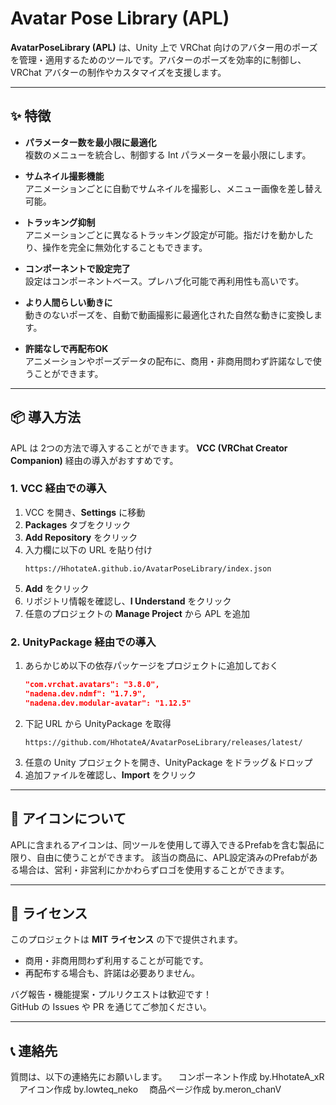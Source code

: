 # Avatar Pose Library (APL)

**AvatarPoseLibrary (APL)** は、Unity 上で VRChat 向けのアバター用のポーズを管理・適用するためのツールです。アバターのポーズを効率的に制御し、VRChat アバターの制作やカスタマイズを支援します。

---

## ✨ 特徴

- **パラメーター数を最小限に最適化**  
  複数のメニューを統合し、制御する Int パラメーターを最小限にします。

- **サムネイル撮影機能**  
  アニメーションごとに自動でサムネイルを撮影し、メニュー画像を差し替え可能。

- **トラッキング抑制**  
  アニメーションごとに異なるトラッキング設定が可能。指だけを動かしたり、操作を完全に無効化することもできます。

- **コンポーネントで設定完了**  
  設定はコンポーネントベース。プレハブ化可能で再利用性も高いです。

- **より人間らしい動きに**  
  動きのないポーズを、自動で動画撮影に最適化された自然な動きに変換します。

- **許諾なしで再配布OK**  
  アニメーションやポーズデータの配布に、商用・非商用問わず許諾なしで使うことができます。

---

## 📦 導入方法

APL は 2つの方法で導入することができます。
**VCC (VRChat Creator Companion)** 経由の導入がおすすめです。  

### 1. VCC 経由での導入

1. VCC を開き、**Settings** に移動  
2. **Packages** タブをクリック  
3. **Add Repository** をクリック  
4. 入力欄に以下の URL を貼り付け  
   ```text
   https://HhotateA.github.io/AvatarPoseLibrary/index.json
   ```  
5. **Add** をクリック  
6. リポジトリ情報を確認し、**I Understand** をクリック  
7. 任意のプロジェクトの **Manage Project** から APL を追加

### 2. UnityPackage 経由での導入

1. あらかじめ以下の依存パッケージをプロジェクトに追加しておく  
   ```json
   "com.vrchat.avatars": "3.8.0",
   "nadena.dev.ndmf": "1.7.9",
   "nadena.dev.modular-avatar": "1.12.5"
   ```
2. 下記 URL から UnityPackage を取得  
   ```text
   https://github.com/HhotateA/AvatarPoseLibrary/releases/latest/
   ```
3. 任意の Unity プロジェクトを開き、UnityPackage をドラッグ＆ドロップ  
4. 追加ファイルを確認し、**Import** をクリック

---

## 🚩 アイコンについて

APLに含まれるアイコンは、同ツールを使用して導入できるPrefabを含む製品に限り、自由に使うことができます。
該当の商品に、APL設定済みのPrefabがある場合は、営利・非営利にかかわらずロゴを使用することができます。

---

## 📄 ライセンス

このプロジェクトは **MIT ライセンス** の下で提供されます。

- 商用・非商用問わず利用することが可能です。
- 再配布する場合も、許諾は必要ありません。

バグ報告・機能提案・プルリクエストは歓迎です！  
GitHub の Issues や PR を通じてご参加ください。

---

## 📞 連絡先

質問は、以下の連絡先にお願いします。
　コンポーネント作成 by.HhotateA_xR
　アイコン作成 by.lowteq_neko
　商品ページ作成 by.meron_chanV